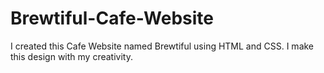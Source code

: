 # Brewtiful-Cafe-Website
I created this Cafe Website named Brewtiful using HTML and CSS. I make this design with my creativity.
